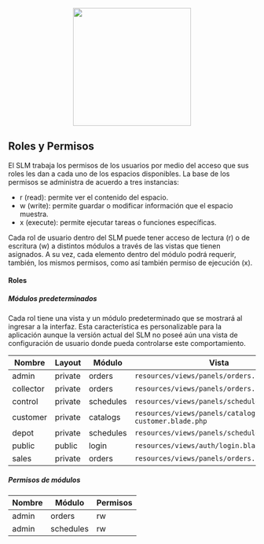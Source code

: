 <p align="center"><a href="https://app.papeleralamilagrosa.com.ar" target="_blank"><img src="https://app.papeleralamilagrosa.com.ar/images/logo.jpg" width="240"></a></p>

## Roles y Permisos
El SLM trabaja los permisos de los usuarios por medio del acceso que sus roles les dan a cada uno de los espacios disponibles.
La base de los permisos se administra de acuerdo a tres instancias:
- r (read): permite ver el contenido del espacio.
- w (write): permite guardar o modificar información que el espacio muestra.
- x (execute): permite ejecutar tareas o funciones específicas.

Cada rol de usuario dentro del SLM puede tener acceso de lectura (r) o de escritura (w) a distintos módulos a través de las vistas que tienen asignados. A su vez, cada elemento dentro del módulo podrá requerir, también, los mismos permisos, como así también permiso de ejecución (x).


#### Roles
##### Módulos predeterminados
Cada rol tiene una vista y un módulo predeterminado que se mostrará al ingresar a la interfaz. Esta característica es personalizable para la aplicación aunque la versión actual del SLM no poseé aún una vista de configuración de usuario donde pueda controlarse este comportamiento.

Nombre   |Layout |Módulo   |Vista
--       |-      |-        |-
admin    |private|orders   |`resources/views/panels/orders.blade.php`
collector|private|orders   |`resources/views/panels/orders.blade.php`
control  |private|schedules|`resources/views/panels/schedules.blade.php`
customer |private|catalogs |`resources/views/panels/catalog-customer.blade.php`
depot    |private|schedules|`resources/views/panels/schedules.blade.php`
public   |public |login    |`resources/views/auth/login.blade.php`
sales    |private|orders   |`resources/views/panels/orders.blade.php`

##### Permisos de módulos
Nombre   |Módulo      |Permisos
--       |-           |-
admin    |orders      |rw
admin    |schedules   |rw
